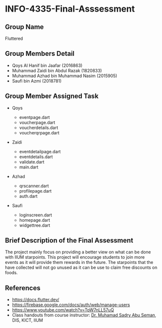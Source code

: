 # INFO-4335-Final-Asssessment

## Group Name
Fluttered

## Group Members Detail
* Qoys Al Hanif bin Jaafar (2016863)
* Muhammad Zaidi bin Abdul Razak (1820833)
* Muhammad Azhad bin Muhammad Nasim (2015905)
* Saufi bin Azmi (2018781)

## Group Member Assigned Task
* Qoys
  * eventpage.dart
  * voucherpage.dart
  * voucherdetails.dart
  * voucherqrpage.dart

* Zaidi
  * eventdetailpage.dart
  * eventdetails.dart
  * validate.dart
  * main.dart
* Azhad
  * qrscanner.dart
  * profilepage.dart
  * auth.dart
* Saufi
  * loginscreen.dart
  * homepage.dart
  * widgettree.dart

## Brief Description of the Final Assessment
The project mainly focus on providing a better view on what can be done with IIUM starpoints. This project will encourage students to join more events as it will provide them rewards in the future. The starpoints that the have collected will not go unused as it can be use to claim free discounts on foods. 

## References
* https://docs.flutter.dev/
* https://firebase.google.com/docs/auth/web/manage-users
* https://www.youtube.com/watch?v=TpW7nLL57uQ
* Class handouts from course instructor: [Dr. Muhamad Sadry Abu Seman](https://github.com/muhdsadry), DIS, KICT, IIUM
  
